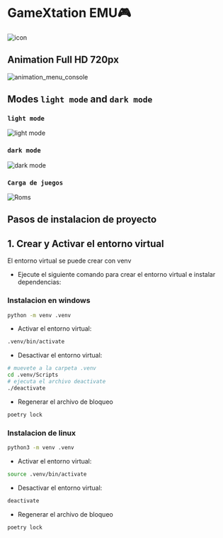 # GameXtation EMU🎮

![icon](https://github.com/Valfonsoardila10/GameXtation-EMU/assets/106699036/e9898358-4a60-482d-9f2a-e04e19d4383d)

## Animation Full HD 720px

![animation_menu_console](https://github.com/user-attachments/assets/03b67d5f-79e4-491b-81a6-abf18549f73a)

## Modes `light mode` and `dark mode`

### `light mode`

![light mode](https://github.com/user-attachments/assets/549b473e-1afb-40f0-90db-55b2aa13b0cb)

### `dark mode`

![dark mode](https://github.com/user-attachments/assets/b6a83080-d2e0-416d-b5bd-70dba72c1cbf)

### `Carga de juegos`

![Roms](https://github.com/user-attachments/assets/ccc1d3b6-4a96-4e23-97fe-04e72bb10f19)

## Pasos de instalacion de proyecto

## 1. Crear y Activar el entorno virtual

El entorno virtual se puede crear con venv
- Ejecute el siguiente comando para crear el entorno virtual e instalar dependencias:

### Instalacion en windows
```bash
python -m venv .venv
```
- Activar el entorno virtual:
```bash
.venv/bin/activate
```

- Desactivar el entorno virtual:
```bash
# muevete a la carpeta .venv
cd .venv/Scripts
# ejecuta el archivo deactivate
./deactivate
```
- Regenerar el archivo de bloqueo
```bash
poetry lock
```

### Instalacion de linux
```bash
python3 -m venv .venv
```
- Activar el entorno virtual:
```bash
source .venv/bin/activate
```

- Desactivar el entorno virtual:
```bash
deactivate
```

- Regenerar el archivo de bloqueo
```bash
poetry lock
```
